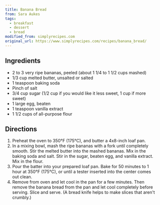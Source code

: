 ```yaml
---
title: Banana Bread
from: Sara Aukes
tags:
  - breakfast
  - dessert
  - bread
modified_from: simplyrecipes.com
original_url: https://www.simplyrecipes.com/recipes/banana_bread/
---
```


## Ingredients

* 2 to 3 very ripe bananas, peeled (about 1 1/4 to 1 1/2 cups mashed)
* 1/3 cup melted butter, unsalted or salted
* 1 teaspoon baking soda
* Pinch of salt
* 3/4 cup sugar (1/2 cup if you would like it less sweet, 1 cup if more sweet)
* 1 large egg, beaten
* 1 teaspoon vanilla extract
* 1 1/2 cups of all-purpose flour

## Directions

1. Preheat the oven to 350°F (175°C), and butter a 4x8-inch loaf pan.
1. In a mixing bowl, mash the ripe bananas with a fork until completely smooth. Stir the melted butter into the mashed bananas.
Mix in the baking soda and salt. Stir in the sugar, beaten egg, and vanilla extract. Mix in the flour.
1. Pour the batter into your prepared loaf pan. Bake for 50 minutes to 1 hour at 350°F (175°C), or until a tester inserted into the center comes out clean.
1. Remove from oven and let cool in the pan for a few minutes. Then remove the banana bread from the pan and let cool completely before serving. Slice and serve. (A bread knife helps to make slices that aren't crumbly.)